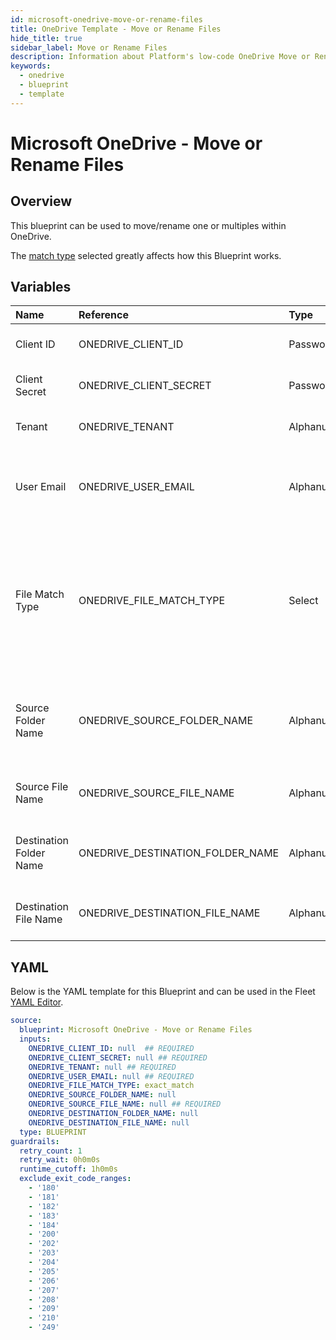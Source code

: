 ```yaml
---
id: microsoft-onedrive-move-or-rename-files
title: OneDrive Template - Move or Rename Files
hide_title: true
sidebar_label: Move or Rename Files
description: Information about Platform's low-code OneDrive Move or Rename Files blueprint. Quickly move or rename multiple files within Microsoft OneDrive
keywords:
  - onedrive
  - blueprint
  - template
---
```


# Microsoft OneDrive - Move or Rename Files



## Overview

This blueprint can be used to move/rename one or multiples within OneDrive.

The [match type](https://www.shipyardapp.com/docs/reference/blueprint-library/match-type/) selected greatly affects how this Blueprint works.

## Variables

| Name | Reference | Type | Required | Default | Options | Description             |
|:-----|:----------|:-----|:---------|:--------|:--------|:------------------------|
| Client ID | ONEDRIVE_CLIENT_ID | Password | :white_check_mark: | - | - | The Client ID of the app created in Azure |
| Client Secret | ONEDRIVE_CLIENT_SECRET | Password | :white_check_mark: | - | - | The secret value of the app created in Azure |
| Tenant | ONEDRIVE_TENANT | Alphanumeric | :white_check_mark: | - | - | The ID of the tenant associated with the app |
| User Email | ONEDRIVE_USER_EMAIL | Alphanumeric | :white_check_mark: | - | - | The email of the user to impersonate. The user must belong to the organization/tenant |
| File Match Type | ONEDRIVE_FILE_MATCH_TYPE | Select | :heavy_minus_sign: | `exact_match` | Exact Match: `exact_match`<br></br><br></br>Regex Match: `regex_match`<br></br><br></br> | The match type used to identify files to load |
| Source Folder Name | ONEDRIVE_SOURCE_FOLDER_NAME | Alphanumeric | :heavy_minus_sign: | - | - | The name of the folder name where the source files reside. If omitted, the blueprint will look in the root directory |
| Source File Name | ONEDRIVE_SOURCE_FILE_NAME | Alphanumeric | :white_check_mark: | - | - | The name of the file(s) to move/rename in OneDrive |
| Destination Folder Name | ONEDRIVE_DESTINATION_FOLDER_NAME | Alphanumeric | :heavy_minus_sign: | - | - | The optional name of the folder where the data should be moved to in OneDrive |
| Destination File Name | ONEDRIVE_DESTINATION_FILE_NAME | Alphanumeric | :heavy_minus_sign: | - | - | The new name of the files. If omitted, the original file name will be used |




## YAML

Below is the YAML template for this Blueprint and can be used in the
Fleet [YAML Editor](../../reference/fleets/yaml-editor.md).

```yaml
source:
  blueprint: Microsoft OneDrive - Move or Rename Files
  inputs:
    ONEDRIVE_CLIENT_ID: null  ## REQUIRED
    ONEDRIVE_CLIENT_SECRET: null ## REQUIRED
    ONEDRIVE_TENANT: null ## REQUIRED
    ONEDRIVE_USER_EMAIL: null ## REQUIRED
    ONEDRIVE_FILE_MATCH_TYPE: exact_match
    ONEDRIVE_SOURCE_FOLDER_NAME: null
    ONEDRIVE_SOURCE_FILE_NAME: null ## REQUIRED
    ONEDRIVE_DESTINATION_FOLDER_NAME: null
    ONEDRIVE_DESTINATION_FILE_NAME: null
  type: BLUEPRINT
guardrails:
  retry_count: 1
  retry_wait: 0h0m0s
  runtime_cutoff: 1h0m0s
  exclude_exit_code_ranges:
    - '180'
    - '181'
    - '182'
    - '183'
    - '184'
    - '200'
    - '202'
    - '203'
    - '204'
    - '205'
    - '206'
    - '207'
    - '208'
    - '209'
    - '210'
    - '249'
 ```


